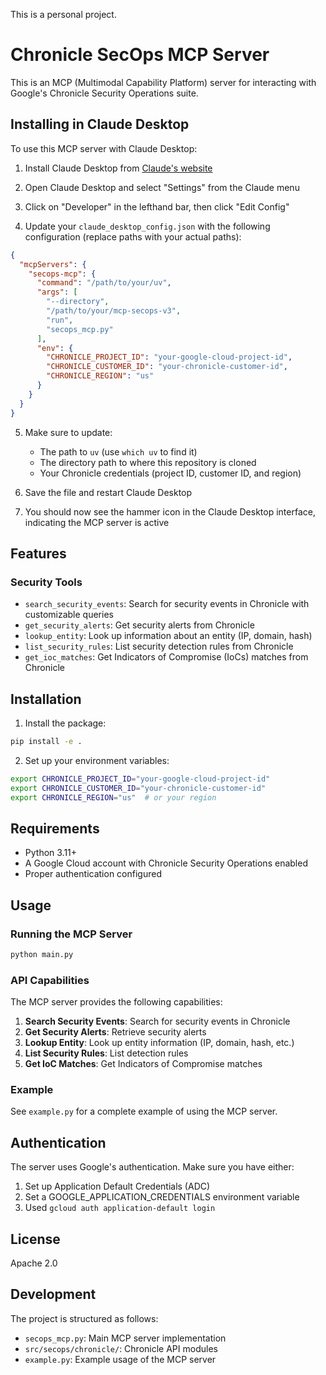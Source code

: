 This is a personal project.

# Chronicle SecOps MCP Server

This is an MCP (Multimodal Capability Platform) server for interacting with Google's Chronicle Security Operations suite.

## Installing in Claude Desktop

To use this MCP server with Claude Desktop:

1. Install Claude Desktop from [Claude's website](https://claude.ai/desktop)

2. Open Claude Desktop and select "Settings" from the Claude menu

3. Click on "Developer" in the lefthand bar, then click "Edit Config"

4. Update your `claude_desktop_config.json` with the following configuration (replace paths with your actual paths):

```json
{
  "mcpServers": {
    "secops-mcp": {
      "command": "/path/to/your/uv",
      "args": [
        "--directory",
        "/path/to/your/mcp-secops-v3",
        "run",
        "secops_mcp.py"
      ],
      "env": {
        "CHRONICLE_PROJECT_ID": "your-google-cloud-project-id",
        "CHRONICLE_CUSTOMER_ID": "your-chronicle-customer-id",
        "CHRONICLE_REGION": "us"
      }
    }
  }
}
```

5. Make sure to update:
   - The path to `uv` (use `which uv` to find it)
   - The directory path to where this repository is cloned
   - Your Chronicle credentials (project ID, customer ID, and region)

6. Save the file and restart Claude Desktop

7. You should now see the hammer icon in the Claude Desktop interface, indicating the MCP server is active

## Features

### Security Tools
- `search_security_events`: Search for security events in Chronicle with customizable queries
- `get_security_alerts`: Get security alerts from Chronicle
- `lookup_entity`: Look up information about an entity (IP, domain, hash)
- `list_security_rules`: List security detection rules from Chronicle
- `get_ioc_matches`: Get Indicators of Compromise (IoCs) matches from Chronicle

## Installation

1. Install the package:

```bash
pip install -e .
```

2. Set up your environment variables:

```bash
export CHRONICLE_PROJECT_ID="your-google-cloud-project-id"
export CHRONICLE_CUSTOMER_ID="your-chronicle-customer-id"
export CHRONICLE_REGION="us"  # or your region
```

## Requirements

- Python 3.11+
- A Google Cloud account with Chronicle Security Operations enabled
- Proper authentication configured

## Usage

### Running the MCP Server

```bash
python main.py
```

### API Capabilities

The MCP server provides the following capabilities:

1. **Search Security Events**: Search for security events in Chronicle
2. **Get Security Alerts**: Retrieve security alerts
3. **Lookup Entity**: Look up entity information (IP, domain, hash, etc.)
4. **List Security Rules**: List detection rules
5. **Get IoC Matches**: Get Indicators of Compromise matches

### Example

See `example.py` for a complete example of using the MCP server.

## Authentication

The server uses Google's authentication. Make sure you have either:

1. Set up Application Default Credentials (ADC)
2. Set a GOOGLE_APPLICATION_CREDENTIALS environment variable
3. Used `gcloud auth application-default login`

## License

Apache 2.0

## Development

The project is structured as follows:

- `secops_mcp.py`: Main MCP server implementation
- `src/secops/chronicle/`: Chronicle API modules
- `example.py`: Example usage of the MCP server
